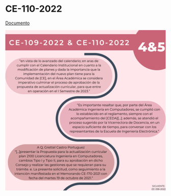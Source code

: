 # CE-110-2022

[Documento](https://raw.githubusercontent.com/aseic/assets/master/revision_curricular/docs/ce_110_2022/ce_110_2022.pdf)

![](https://raw.githubusercontent.com/aseic/assets/master/revision_curricular/docs/ce_110_2022/timeline_1.png "")